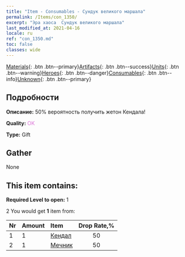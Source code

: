 ```yaml
---
title: "Item - Consumables - Сундук великого маршала"
permalink: /Items/con_1350/
excerpt: "Эра хаоса  Сундук великого маршала"
last_modified_at: 2021-04-16
locale: ru
ref: "con_1350.md"
toc: false
classes: wide
---
```

 [Materials](/ru/Items/){: .btn .btn--primary}[Artifacts](/ru/Items/Artifacts/){: .btn .btn--success}[Units](/ru/Items/Units/){: .btn .btn--warning}[Heroes](/ru/Items/Heroes/){: .btn .btn--danger}[Consumables](/ru/Items/Consumables/){: .btn .btn--info}[Unknown](/ru/Items/Unknown/){: .btn .btn--primary}

## Подробности
 **Описание:** 50% вероятность получить жетон Кендала!

 **Quality:** <span style="color: #DA70D6">OK</span>

 **Type:** Gift

## Gather

  None

## This item contains:

 **Required Level to open:** 1

 2 You would get **1** item  from:

  | Nr | Amount |     Item    | Drop Rate,% |
  |:---|:-------|:------------|:---------:|
  | 1 | 1 | [Кендал](/ru/Items/her_363/) | 50 | 
  | 2 | 1 | [Мечник](/ru/Items/unt_193/) | 50 | 
